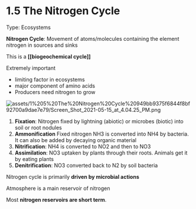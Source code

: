 # 1.5 The Nitrogen Cycle

Type: Ecosystems

**Nitrogen Cycle**: Movement of atoms/molecules containing the element nitrogen in sources and sinks

This is a **[[biogeochemical cycle]]**

Extremely important

- limiting factor in ecosystems
- major component of amino acids
- Producers need nitrogen to grow

![assets/1%205%20The%20Nitrogen%20Cycle%20949bb9375f6844f8bf92700a9dae7e79/Screen_Shot_2021-05-15_at_4.04.25_PM.png](Screen_Shot_2021-05-15_at_4.04.25_PM.png)

1. **Fixation**: Nitrogen fixed by lightning (abiotic) or microbes (biotic) into soil or root nodules
2. **Ammonification** Fixed nitrogen NH3 is converted into NH4 by bacteria. It can also be added by decaying organic material
3. **Nitrification**: NH4 is converted to NO2 and then to NO3
4. **Assimilation**: NO3 uptaken by plants through their roots. Animals get it by eating plants
5. **Denitrification**: NO3 converted back to N2 by soil bacteria

Nitrogen cycle is primarily **driven by microbial actions**

Atmosphere is a main reservoir of nitrogen

Most **nitrogen reservoirs are short term**.